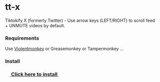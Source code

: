 # tt-x
Tiktokify X (formerly Twitter) - Use arrow keys (LEFT/RIGHT) to scroll feed + UNMUTE videos by default.

### Requirements
Use [Violentmonkey](https://violentmonkey.github.io/) or Greasemonkey or Tampermonkey ...

### Install
### [<img src="preview/tt-x.ico" width="16" height="16"> Click here to install <img src="preview/tt-x.ico" width="16" height="16">](https://github.com/0000xFFFF/tt-x/raw/refs/heads/master/tt-x.user.js)

